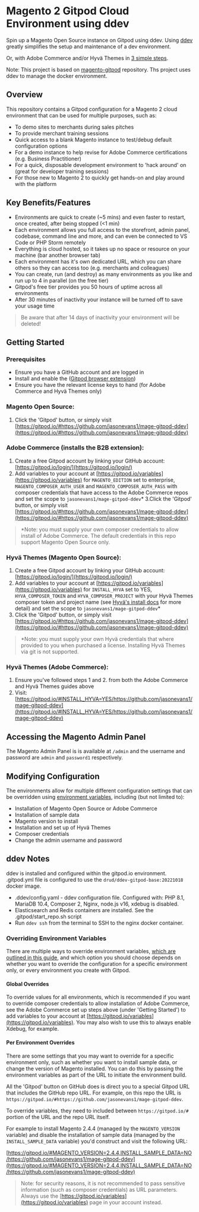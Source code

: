 # Magento 2 Gitpod Cloud Environment using ddev

Spin up a Magento Open Source instance on Gitpod using ddev. Using [ddev](https://ddev.com/) greatly simplifies the setup and maintenance of a dev environment.

Or, with Adobe Commerce and/or Hyvä Themes in [3 simple steps](#getting-started).

Note: This project is based on [magento-gitpod](https://github.com/fisheyehq/magento-gitpod) repository. Ths project uses ddev to manage the docker environment.

## Overview

This repository contains a Gitpod configuration for a Magento 2 cloud environment that can be used for multiple purposes, such as:
* To demo sites to merchants during sales pitches
* To provide merchant training sessions
* Quick access to a blank Magento instance to test/debug default configuration options
* For a demo instance to help revise for Adobe Commerce certifications (e.g. Business Practitioner)
* For a quick, disposable development environment to 'hack around' on (great for developer training sessions)
* For those new to Magento 2 to quickly get hands-on and play around with the platform

## Key Benefits/Features
* Environments are quick to create (~5 mins) and even faster to restart, once created, after being stopped (<1 min)
* Each environment allows you full access to the storefront, admin panel, codebase, command line and more, and can even be connected to VS Code or PHP Storm remotely
* Everything is cloud hosted, so it takes up no space or resource on your machine (bar another browser tab)
* Each environment has it's own dedicated URL, which you can share others so they can access too (e.g. merchants and colleagues)
* You can create, run (and destroy) as many environments as you like and run up to 4 in parallel (on the free tier)
* Gitpod's free tier provides you 50 hours of uptime across all environments
* After 30 minutes of inactivity your instance will be turned off to save your usage time

> Be aware that after 14 days of inactivity your environment will be deleted!

## Getting Started

### Prerequisites
* Ensure you have a GitHub account and are logged in
* Install and enable the ([Gitpod browser extension](https://www.gitpod.io/docs/browser-extension))
* Ensure you have the relevant license keys to hand (for Adobe Commerce and Hyvä Themes only)

### Magento Open Source:
1. Click the 'Gitpod' button, or simply visit [https://gitpod.io/#https://github.com/jasonevans1/mage-gitpod-ddev](https://gitpod.io/#https://github.com/jasonevans1/mage-gitpod-ddev)

### Adobe Commerce (installs the B2B extension):
1. Create a free Gitpod account by linking your GitHub account: [https://gitpod.io/login/](https://gitpod.io/login/)
2. Add variables to your account at [https://gitpod.io/variables](https://gitpod.io/variables) for `MAGENTO_EDITION` set to enterprise,  `MAGENTO_COMPOSER_AUTH_USER` and `MAGENTO_COMPOSER_AUTH_PASS` with composer credentials that have access to the Adobe Commerce repos and set the scope to `jasonevans1/mage-gitpod-ddev`\*
   3.Click the 'Gitpod' button, or simply visit [https://gitpod.io/#https://github.com/jasonevans1/mage-gitpod-ddev](https://gitpod.io/#https://github.com/jasonevans1/mage-gitpod-ddev)

> \*Note: you must supply your own composer credentials to allow install of Adobe Commerce. The default credentials in this repo support Magento Open Source only.

### Hyvä Themes (Magento Open Source):
1. Create a free Gitpod account by linking your GitHub account: [https://gitpod.io/login/](https://gitpod.io/login/)
2. Add variables to your account at [https://gitpod.io/variables](https://gitpod.io/variables) for `INSTALL_HYVA` set to YES, `HYVA_COMPOSER_TOKEN` and `HYVA_COMPOSER_PROJECT` with your Hyvä Themes composer token and project name (see [Hyvä's install docs](https://docs.hyva.io/hyva-themes/getting-started/index.html) for more detail) and set the scope to `jasonevans1/mage-gitpod-ddev`\*
3. Click the 'Gitpod' button, or simply visit [https://gitpod.io/#https://github.com/jasonevans1/mage-gitpod-ddev](https://gitpod.io/#https://github.com/jasonevans1/mage-gitpod-ddev)

> \*Note: you must supply your own Hyvä credentials that where provided to you when purchased a license. Installing Hyvä Themes via git is not supported.

### Hyvä Themes (Adobe Commerce):
1. Ensure you've followed steps 1 and 2. from both the Adobe Commerce and Hyvä Themes guides above
2. Visit: [https://gitpod.io/#INSTALL_HYVA=YES/https://github.com/jasonevans1/mage-gitpod-ddev](https://gitpod.io/#INSTALL_HYVA=YES/https://github.com/jasonevans1/mage-gitpod-ddev)

## Accessing the Magento Admin Panel
The Magento Admin Panel is is available at `/admin` and the username and password are `admin` and `password1` respectively.

## Modifying Configuration
The environments allow for multiple different configuration settings that can be overridden using [environment variables](https://www.gitpod.io/docs/environment-variables), including (but not limited to):
* Installation of Magento Open Source or Adobe Commerce
* Installation of sample data
* Magento version to install
* Installation and set up of Hyvä Themes
* Composer credentials
* Change the admin username and password

## ddev Notes
ddev is installed and configured within the gitpod.io environment. .gitpod.yml file is configured to use the `drud/ddev-gitpod-base:20221018` docker image.

* .ddev/config.yaml - ddev configuration file. Configured with: PHP 8.1, MariaDB 10.4, Composer 2, Nginx, node.js v16, xdebug is disabled.
* Elasticsearch and Redis containers are installed. See the .gitpod/start_repo.sh script
* Run `ddev ssh` from the terminal to SSH to the nginx docker container.


### Overriding Environment Variables
There are multiple ways to override environment variables, [which are outlined in this guide](https://www.gitpod.io/docs/environment-variables), and which option you should choose depends on whether you want to override the configuration for a specific environment only, or every environment you create with Gitpod.

#### Global Overrides
To override values for all environments, which is recommended if you want to override composer credentials to allow installation of Adobe Commerce, see the Adobe Commerce set up steps above (under 'Getting Started') to add variables to your account at [https://gitpod.io/variables](https://gitpod.io/variables). You may also wish to use this to always enable Xdebug, for example.

#### Per Environment Overrides
There are some settings that you may want to override for a specific environment only, such as whether you want to install sample data, or change the version of Magento installed. You can do this by passing the environment variables as part of the URL to initiate the environment build.

All the 'Gitpod' button on GitHub does is direct you to a special Gitpod URL that includes the GitHub repo URL. For example, on this repo the URL is `https://gitpod.io/#https://github.com/jasonevans1/mage-gitpod-ddev`.

To override variables, they need to included between `https://gitpod.io/#` portion of the URL and the repo URL itself.

For example to install Magento 2.4.4 (managed by the `MAGENTO_VERSION` variable) and disable the installation of sample data (managed by the `INSTALL_SAMPLE_DATA` variable) you'd construct and visit the following URL:

[https://gitpod.io/#MAGENTO_VERSION=2.4.4,INSTALL_SAMPLE_DATA=NO/https://github.com/jasonevans1/mage-gitpod-ddev](https://gitpod.io/#MAGENTO_VERSION=2.4.4,INSTALL_SAMPLE_DATA=NO/https://github.com/jasonevans1/mage-gitpod-ddev)

> Note: for security reasons, it is not recommended to pass sensitive information (such as composer credentials) as URL parameters. Always use the [https://gitpod.io/variables](https://gitpod.io/variables) page in your account instead.

